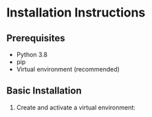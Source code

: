 # Installation Instructions

## Prerequisites

- Python 3.8
- pip
- Virtual environment (recommended)

## Basic Installation

1. Create and activate a virtual environment: 